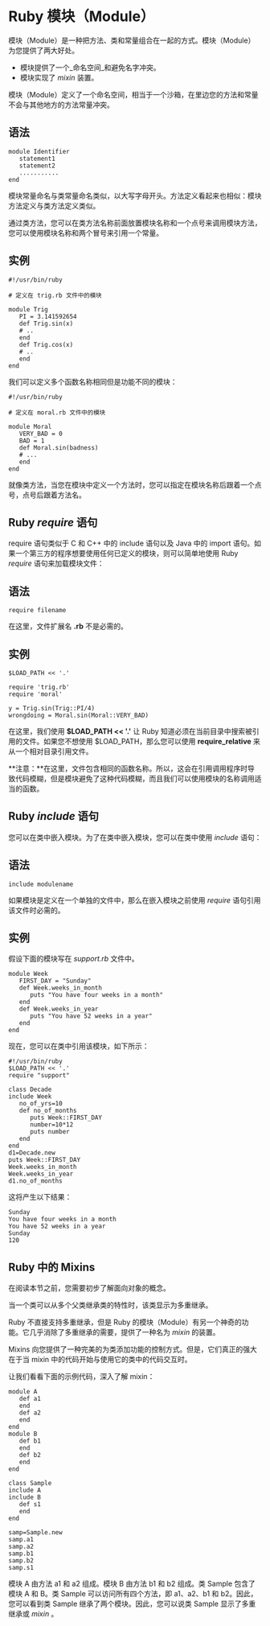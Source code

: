 
# Ruby 模块（Module）

模块（Module）是一种把方法、类和常量组合在一起的方式。模块（Module）为您提供了两大好处。

*   模块提供了一个_命名空间_和避免名字冲突。
*   模块实现了 _mixin_ 装置。

模块（Module）定义了一个命名空间，相当于一个沙箱，在里边您的方法和常量不会与其他地方的方法常量冲突。

## 语法

```
module Identifier
   statement1
   statement2
   ...........
end

```

模块常量命名与类常量命名类似，以大写字母开头。方法定义看起来也相似：模块方法定义与类方法定义类似。

通过类方法，您可以在类方法名称前面放置模块名称和一个点号来调用模块方法，您可以使用模块名称和两个冒号来引用一个常量。

## 实例

```
#!/usr/bin/ruby

# 定义在 trig.rb 文件中的模块

module Trig
   PI = 3.141592654
   def Trig.sin(x)
   # ..
   end
   def Trig.cos(x)
   # ..
   end
end

```

我们可以定义多个函数名称相同但是功能不同的模块：

```
#!/usr/bin/ruby

# 定义在 moral.rb 文件中的模块

module Moral
   VERY_BAD = 0
   BAD = 1
   def Moral.sin(badness)
   # ...
   end
end

```

就像类方法，当您在模块中定义一个方法时，您可以指定在模块名称后跟着一个点号，点号后跟着方法名。

## Ruby _require_ 语句

require 语句类似于 C 和 C++ 中的 include 语句以及 Java 中的 import 语句。如果一个第三方的程序想要使用任何已定义的模块，则可以简单地使用 Ruby _require_ 语句来加载模块文件：

## 语法

```
require filename

```

在这里，文件扩展名 **.rb** 不是必需的。

## 实例

```
$LOAD_PATH << '.'

require 'trig.rb'
require 'moral'

y = Trig.sin(Trig::PI/4)
wrongdoing = Moral.sin(Moral::VERY_BAD)

```

在这里，我们使用 **$LOAD_PATH &lt;&lt; '.'** 让 Ruby 知道必须在当前目录中搜索被引用的文件。如果您不想使用 $LOAD_PATH，那么您可以使用 **require_relative** 来从一个相对目录引用文件。

**注意：**在这里，文件包含相同的函数名称。所以，这会在引用调用程序时导致代码模糊，但是模块避免了这种代码模糊，而且我们可以使用模块的名称调用适当的函数。

## Ruby _include_ 语句

您可以在类中嵌入模块。为了在类中嵌入模块，您可以在类中使用 _include_ 语句：

## 语法

```
include modulename

```

如果模块是定义在一个单独的文件中，那么在嵌入模块之前使用 _require_ 语句引用该文件时必需的。

## 实例

假设下面的模块写在 _support.rb_ 文件中。

```
module Week
   FIRST_DAY = "Sunday"
   def Week.weeks_in_month
      puts "You have four weeks in a month"
   end
   def Week.weeks_in_year
      puts "You have 52 weeks in a year"
   end
end

```

现在，您可以在类中引用该模块，如下所示：

```
#!/usr/bin/ruby
$LOAD_PATH << '.'
require "support"

class Decade
include Week
   no_of_yrs=10
   def no_of_months
      puts Week::FIRST_DAY
      number=10*12
      puts number
   end
end
d1=Decade.new
puts Week::FIRST_DAY
Week.weeks_in_month
Week.weeks_in_year
d1.no_of_months

```

这将产生以下结果：

```
Sunday
You have four weeks in a month
You have 52 weeks in a year
Sunday
120

```

## Ruby 中的 Mixins

在阅读本节之前，您需要初步了解面向对象的概念。

当一个类可以从多个父类继承类的特性时，该类显示为多重继承。

Ruby 不直接支持多重继承，但是 Ruby 的模块（Module）有另一个神奇的功能。它几乎消除了多重继承的需要，提供了一种名为 _mixin_ 的装置。

Mixins 向您提供了一种完美的为类添加功能的控制方式。但是，它们真正的强大在于当 mixin 中的代码开始与使用它的类中的代码交互时。

让我们看看下面的示例代码，深入了解 mixin：

```
module A
   def a1
   end
   def a2
   end
end
module B
   def b1
   end
   def b2
   end
end

class Sample
include A
include B
   def s1
   end
end

samp=Sample.new
samp.a1
samp.a2
samp.b1
samp.b2
samp.s1

```

模块 A 由方法 a1 和 a2 组成。模块 B 由方法 b1 和 b2 组成。类 Sample 包含了模块 A 和 B。类 Sample 可以访问所有四个方法，即 a1、a2、b1 和 b2。因此，您可以看到类 Sample 继承了两个模块。因此，您可以说类 Sample 显示了多重继承或 _mixin_ 。

